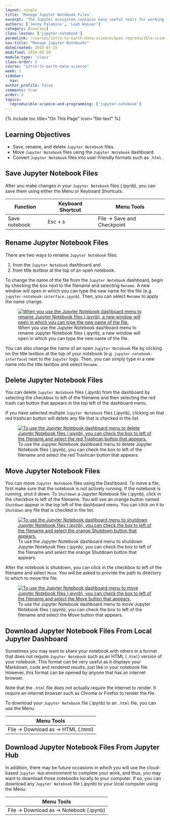 ```yaml
---
layout: single
title: 'Manage Jupyter Notebook Files'
excerpt: "The Jupyter ecosystem contains many useful tools for working with Python including Jupyter Notebook, an interactive coding environment, and the Jupyter Notebook dashboard, which allows you to manage files and directories in your Jupyter environment. Learn how to manage Jupyter Notebook files including saving, renaming, deleting, moving, and downloading notebooks."
authors: ['Jenny Palomino', 'Leah Wasser']
category: [courses]
class-lesson: ['jupyter-notebook']
permalink: /courses/intro-to-earth-data-science/open-reproducible-science/jupyter-python/manage-jupyter-notebook-files/
nav-title: "Manage Jupyter Notebooks"
dateCreated: 2019-07-15
modified: 2019-08-29
module-type: 'class'
class-order: 3
course: "intro-to-earth-data-science"
week: 1
sidebar:
  nav:
author_profile: false
comments: true
order: 5
topics:
  reproducible-science-and-programming: ['jupyter-notebook']
---
```


{% include toc title="On This Page" icon="file-text" %}

<div class='notice--success' markdown="1">

## <i class="fa fa-graduation-cap" aria-hidden="true"></i> Learning Objectives

* Save, rename, and delete `Jupyter Notebook` files.
* Move `Jupyter Notebook` files using the `Jupyter Notebook` dashboard.
* Convert `Jupyter Notebook` files into user-friendly formats such as `.html`. 

</div>


## Save Jupyter Notebook Files 

After you make changes in your `Jupyter Notebook` files (.ipynb), you can save them using either the Menu or Keyboard Shortcuts. 

Function  | Keyboard Shortcut | Menu Tools
--- | --- | ---
Save notebook  | Esc + s | File → Save and Checkpoint


## Rename Jupyter Notebook Files

There are two ways to rename `Jupyter Notebook` files: 

1. from the `Jupyter Notebook` dashboard and 
2. from title textbox at the top of an open notebook. 

To change the name of the file from the `Jupyter Notebook` dashboard, begin by checking the box next to the filename and selecting `Rename`. A new window will open in which you can type the new name for the file (e.g. `jupyter-notebook-interface.ipynb`). Then, you can select `Rename` to apply the name change. 

<figure>
 <a href="{{ site.url }}/images/courses/earth-analytics/bootcamp/jupyter-interface/rename-existing-notebook.png">
 <img src="{{ site.url }}/images/courses/earth-analytics/bootcamp/jupyter-interface/rename-existing-notebook.png" alt="When you use the Jupyter Notebook dashboard menu to rename Jupyter Notebook files (.ipynb), a new window will open in which you can type the new name of the file."></a>
 <figcaption> When you use the Jupyter Notebook dashboard menu to rename Jupyter Notebook files (.ipynb), a new window will open in which you can type the new name of the file.
 </figcaption>
</figure>

You can also change the name of an open `Jupyter Notebook` file by clicking on the title textbox at the top of your notebook (e.g. `jupyter-notebook-interface`) next to the `Jupyter` logo. Then, you can simply type in a new name into the title textbox and select `Rename`. 


## Delete Jupyter Notebook Files

You can delete `Jupyter Notebook` files (.ipynb) from the dashboard by selecting the checkbox to left of the filename and then selecting the red trash can button that appears in the top left of the dashboard menu. 

If you have selected multiple `Jupyter Notebook` files (.ipynb), clicking on that red trashcan button will delete any file that is checked in the list. 

<figure>
 <a href="{{ site.url }}/images/courses/earth-analytics/bootcamp/jupyter-interface/delete-existing-notebook.png">
 <img src="{{ site.url }}/images/courses/earth-analytics/bootcamp/jupyter-interface/delete-existing-notebook.png" alt="To use the Jupyter Notebook dashboard menu to delete Jupyter Notebook files (.ipynb), you can check the box to left of the filename and select the red Trashcan button that appears."></a>
 <figcaption> To use the Jupyter Notebook dashboard menu to delete Jupyter Notebook files (.ipynb), you can check the box to left of the filename and select the red Trashcan button that appears.
 </figcaption>
</figure>


## Move Jupyter Notebook Files

You can move `Jupyter Notebook` files using the Dashboard. To move a file, first make sure that the notebook is not actively running. If the notebook is running, shut it down. To `Shutdown` a Jupyter Notebook file (.ipynb), click in the checkbox to left of the filename. You will see an orange button named `Shutdown` appear in the top left of the dashboard menu. You can click on it to `Shutdown` any file that is checked in the list.

<figure>
 <a href="{{ site.url }}/images/courses/earth-analytics/bootcamp/jupyter-interface/shutdown-notebook.png">
 <img src="{{ site.url }}/images/courses/earth-analytics/bootcamp/jupyter-interface/shutdown-notebook.png" alt="To use the Jupyter Notebook dashboard menu to shutdown Jupyter Notebook files (.ipynb), you can check the box to left of the filename and select the orange Shutdown button that appears."></a>
 <figcaption> To use the Jupyter Notebook dashboard menu to shutdown Jupyter Notebook files (.ipynb), you can check the box to left of the filename and select the orange Shutdown button that appears.
 </figcaption>
</figure>

After the notebook is shutdown, you can click in the checkbox to left of the filename and select `Move`. You will be asked to provide the path to directory to which to move the file. 

<figure>
 <a href="{{ site.url }}/images/courses/earth-analytics/bootcamp/jupyter-interface/move-notebook.png">
 <img src="{{ site.url }}/images/courses/earth-analytics/bootcamp/jupyter-interface/move-notebook.png" alt="To use the Jupyter Notebook dashboard menu to move Jupyter Notebook files (.ipynb), you can check the box to left of the filename and select the Move button that appears."></a>
 <figcaption> To use the Jupyter Notebook dashboard menu to move Jupyter Notebook files (.ipynb), you can check the box to left of the filename and select the Move button that appears.
 </figcaption>
</figure>


## Download Jupyter Notebook Files From Local Jupyter Dashboard

Sometimes you may want to share your notebook with others in a format that does not require `Jupyter Notebook` such as an HTML (`.html`) version of your notebook. This format can be very useful as it displays your Markdown, code and rendered results, just like in your notebook file. However, this format can be opened by anyone that has an internet browser.   

Note that the `.html` file does not actually require the internet to render. It require an internet browser such as Chrome or Firefox to render the file. 

To download your `Jupyter Notebook` file (.ipynb) to an `.html` file, you can use the Menu:

Menu Tools | 
--- |  
File → Download as -> HTML (.html) |


## Download Jupyter Notebook Files From Jupyter Hub

In addition, there may be future occasions in which you will use the cloud-based `Jupyter Hub` environment to complete your work, and thus, you may want to download those notebooks locally to your computer. If so, you can download any `Jupyter Notebook` file (.ipynb) to your local computer using the Menu: 

Menu Tools | 
--- |  
File → Download as -> Notebook (.ipynb) |
